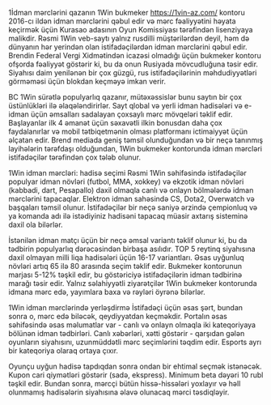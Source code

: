 1İdman mərclərini qazanın
1Win bukmeker https://1vin-az.com/ kontoru 2016-cı ildən idman mərclərini qəbul edir və mərc fəaliyyətini həyata keçirmək üçün Kurasao adasının Oyun Komissiyası tərəfindən lisenziyaya malikdir. Rəsmi 1Win veb-saytı yalnız rusdilli müştərilərdən deyil, həm də dünyanın hər yerindən olan istifadəçilərdən idman mərclərini qəbul edir. Brendin Federal Vergi Xidmətindən icazəsi olmadığı üçün bukmeker kontoru ofşorda fəaliyyət göstərir ki, bu da onun Rusiyada mövcudluğuna təsir edir. Siyahısı daim yenilənən bir çox güzgü, rus istifadəçilərinin məhdudiyyətləri görməməsi üçün blokdan keçməyə imkan verir.

BC 1Win sürətlə populyarlıq qazanır, mütəxəssislər bunu saytın bir çox üstünlükləri ilə əlaqələndirirlər. Sayt qlobal və yerli idman hadisələri və e-idman üçün əmsalları sadalayan çoxsaylı mərc mövqeləri təklif edir. Başlayanlar ilk 4 əmanət üçün səxavətli ilkin bonusdan daha çox faydalanırlar və mobil tətbiqetmənin olması platformanı ictimaiyyət üçün əlçatan edir. Brend mediada geniş təmsil olunduğundan və bir neçə tanınmış layihələrin tərəfdaşı olduğundan, 1Win bukmeker kontorunda idman mərcləri istifadəçilər tərəfindən çox tələb olunur.

1Win idman mərcləri: hadisə seçimi
Rəsmi 1Win səhifəsində istifadəçilər populyar idman növləri (futbol, ​​MMA, xokkey) və ekzotik idman növləri (kabbadi, dart, Pesapallo) daxil olmaqla canlı və onlayn bölmələrdə idman mərclərini tapacaqlar. Elektron idman sahəsində CS, Dota2, Overwatch və başqaları təmsil olunur. İstifadəçilər bir neçə saniyə ərzində çempionluq və ya komanda adı ilə istədiyiniz hadisəni tapacaq müasir axtarış sisteminə daxil ola bilərlər.

İstənilən idman matçı üçün bir neçə əmsal variantı təklif olunur ki, bu da tədbirin populyarlıq dərəcəsindən birbaşa asılıdır. TOP 5 reytinq siyahısına daxil olmayan milli liqa hadisələri üçün 16-17 variantları. Əsas uyğunluq növləri artıq 65 ilə 80 arasında seçim təklif edir. Bukmeker kontorunun marjası 5-12% təşkil edir, bu göstəriciyə istifadəçilərin idman tədbirinə marağı təsir edir. Yalnız səlahiyyətli ziyarətçilər 1Win bukmeker kontorunda idmana mərc edə, yayımlara baxa və rəyləri öyrənə bilərlər.

1Win idman mərclərində yerləşdirmə
İstifadəçi üçün əsas şərt, bundan sonra o, mərc edə biləcək, qeydiyyatdan keçməkdir. Portalın əsas səhifəsində əsas məlumatlar var - canlı və onlayn olmaqla iki kateqoriyaya bölünən idman tədbirləri. Canlı xəbərləri, xətti göstərir - qarşıdan gələn oyunların siyahısını, uzunmüddətli mərc seçimlərini təqdim edir. Esports ayrı bir kateqoriya olaraq ortaya çıxır.

Oyunçu uyğun hadisə tapdıqdan sonra ondan bir ehtimal seçmək istənəcək. Kupon cari qiymətləri göstərir (sadə, ekspress). Minimum beta dəyəri 10 rubl təşkil edir. Bundan sonra, mərcçi bütün hissə-hissələri yoxlayır və həll olunmamış hadisələrin siyahısına əlavə olunacaq mərci təsdiqləyir.
